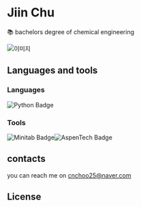 # Jiin Chu

📚  bachelors degree of chemical engineering 



![이미지](https://cdn.pixabay.com/photo/2017/08/07/16/36/cat-2605502_1280.jpg)

## Languages and tools
### Languages
<img src="https://img.shields.io/badge/Python-3776AB?style=flat" alt="Python Badge">

### Tools
<img src="https://img.shields.io/badge/Minitab-00843D?style=flat" alt="Minitab Badge"><img src="https://img.shields.io/badge/AspenTech-005B9F?style=flat&logo=azuredevops&logoColor=white" alt="AspenTech Badge">






## contacts
you can reach me on cnchoo25@naver.com

## License
